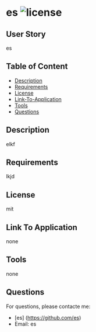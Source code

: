 # es ![license](https://img.shields.io/badge/license-mit-blue)
  
  ## User Story
  es 
  
  ## Table of Content
  
  * [Description](#description)
  * [Requirements](#requirements)
  * [License](#license)
  * [Link-To-Application](#link-to-application)
  * [Tools](#tools)
  * [Questions](#questions)
  
  ## Description
  elkf

  ## Requirements
  lkjd
  
  ## License
  mit

  ## Link To Application
  none

  ## Tools
  none

  ## Questions
  For questions, please contacte me:
  * [es] (https://github.com/es)
  * Email: es
  